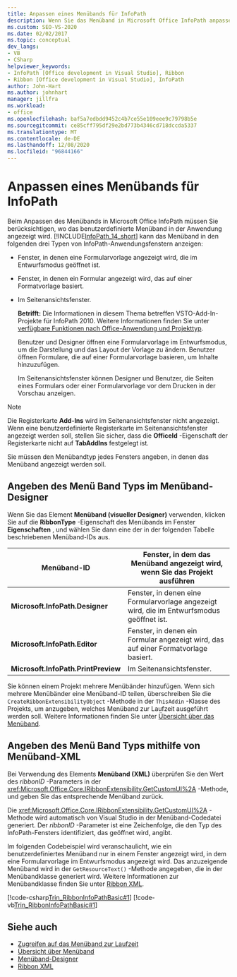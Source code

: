 ```yaml
---
title: Anpassen eines Menübands für InfoPath
description: Wenn Sie das Menüband in Microsoft Office InfoPath anpassen, müssen Sie in Erwägung ziehen, wo das benutzerdefinierte Menüband in der Anwendung angezeigt wird.
ms.custom: SEO-VS-2020
ms.date: 02/02/2017
ms.topic: conceptual
dev_langs:
- VB
- CSharp
helpviewer_keywords:
- InfoPath [Office development in Visual Studio], Ribbon
- Ribbon [Office development in Visual Studio], InfoPath
author: John-Hart
ms.author: johnhart
manager: jillfra
ms.workload:
- office
ms.openlocfilehash: baf5a7edbdd9452c4b7ce55e109eee9c79798b5e
ms.sourcegitcommit: ce85cff795df29e2bd773b4346cd718dccda5337
ms.translationtype: MT
ms.contentlocale: de-DE
ms.lasthandoff: 12/08/2020
ms.locfileid: "96844166"
---
```

# <a name="customize-a-ribbon-for-infopath"></a>Anpassen eines Menübands für InfoPath
  Beim Anpassen des Menübands in Microsoft Office InfoPath müssen Sie berücksichtigen, wo das benutzerdefinierte Menüband in der Anwendung angezeigt wird. [!INCLUDE[InfoPath_14_short](../vsto/includes/infopath-14-short-md.md)] kann das Menüband in den folgenden drei Typen von InfoPath-Anwendungsfenstern anzeigen:

- Fenster, in denen eine Formularvorlage angezeigt wird, die im Entwurfsmodus geöffnet ist.

- Fenster, in denen ein Formular angezeigt wird, das auf einer Formatvorlage basiert.

- Im Seitenansichtsfenster.

  **Betrifft:** Die Informationen in diesem Thema betreffen VSTO-Add-In-Projekte für InfoPath 2010. Weitere Informationen finden Sie unter [verfügbare Funktionen nach Office-Anwendung und Projekttyp](../vsto/features-available-by-office-application-and-project-type.md).

  Benutzer und Designer öffnen eine Formularvorlage im Entwurfsmodus, um die Darstellung und das Layout der Vorlage zu ändern. Benutzer öffnen Formulare, die auf einer Formularvorlage basieren, um Inhalte hinzuzufügen.

  Im Seitenansichtsfenster können Designer und Benutzer, die Seiten eines Formulars oder einer Formularvorlage vor dem Drucken in der Vorschau anzeigen.

> [!NOTE]
> Die Registerkarte **Add-Ins** wird im Seitenansichtsfenster nicht angezeigt. Wenn eine benutzerdefinierte Registerkarte im Seitenansichtsfenster angezeigt werden soll, stellen Sie sicher, dass die **OfficeId** -Eigenschaft der Registerkarte nicht auf **TabAddIns** festgelegt ist.

 Sie müssen den Menübandtyp jedes Fensters angeben, in denen das Menüband angezeigt werden soll.

## <a name="specify-the-ribbon-type-in-the-ribbon-designer"></a>Angeben des Menü Band Typs im Menüband-Designer
 Wenn Sie das Element **Menüband (visueller Designer)** verwenden, klicken Sie auf die **RibbonType** -Eigenschaft des Menübands im Fenster **Eigenschaften** , und wählen Sie dann eine der in der folgenden Tabelle beschriebenen Menüband-IDs aus.

|Menüband-ID|Fenster, in dem das Menüband angezeigt wird, wenn Sie das Projekt ausführen|
|---------------|---------------------------------------------------------------------|
|**Microsoft.InfoPath.Designer**|Fenster, in denen eine Formularvorlage angezeigt wird, die im Entwurfsmodus geöffnet ist.|
|**Microsoft.InfoPath.Editor**|Fenster, in denen ein Formular angezeigt wird, das auf einer Formatvorlage basiert.|
|**Microsoft.InfoPath.PrintPreview**|Im Seitenansichtsfenster.|

 Sie können einem Projekt mehrere Menübänder hinzufügen. Wenn sich mehrere Menübänder eine Menüband-ID teilen, überschreiben Sie die `CreateRibbonExtensibilityObject` -Methode in der `ThisAddin` -Klasse des Projekts, um anzugeben, welches Menüband zur Laufzeit ausgeführt werden soll. Weitere Informationen finden Sie unter [Übersicht über das Menüband](../vsto/ribbon-overview.md).

## <a name="specify-the-ribbon-type-by-using-ribbon-xml"></a>Angeben des Menü Band Typs mithilfe von Menüband-XML
 Bei Verwendung des Elements **Menüband (XML)** überprüfen Sie den Wert des *ribbonID* -Parameters in der <xref:Microsoft.Office.Core.IRibbonExtensibility.GetCustomUI%2A> -Methode, und geben Sie das entsprechende Menüband zurück.

 Die <xref:Microsoft.Office.Core.IRibbonExtensibility.GetCustomUI%2A> -Methode wird automatisch von Visual Studio in der Menüband-Codedatei generiert. Der *ribbonID* -Parameter ist eine Zeichenfolge, die den Typ des InfoPath-Fensters identifiziert, das geöffnet wird, angibt.

 Im folgenden Codebeispiel wird veranschaulicht, wie ein benutzerdefiniertes Menüband nur in einem Fenster angezeigt wird, in dem eine Formularvorlage im Entwurfsmodus angezeigt wird. Das anzuzeigende Menüband wird in der `GetResourceText()` -Methode angegeben, die in der Menübandklasse generiert wird. Weitere Informationen zur Menübandklasse finden Sie unter [Ribbon XML](../vsto/ribbon-xml.md).

 [!code-csharp[Trin_RibbonInfoPathBasic#1](../vsto/codesnippet/CSharp/myinfopathproject/ribbon.cs#1)]
 [!code-vb[Trin_RibbonInfoPathBasic#1](../vsto/codesnippet/VisualBasic/myinfopathproject/ribbon.vb#1)]

## <a name="see-also"></a>Siehe auch
- [Zugreifen auf das Menüband zur Laufzeit](../vsto/accessing-the-ribbon-at-run-time.md)
- [Übersicht über Menüband](../vsto/ribbon-overview.md)
- [Menüband-Designer](../vsto/ribbon-designer.md)
- [Ribbon XML](../vsto/ribbon-xml.md)
